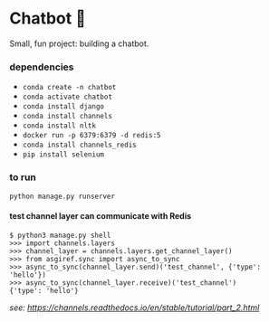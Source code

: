 # Chatbot 🤖

Small, fun project: building a chatbot.

### dependencies

- `conda create -n chatbot`
- `conda activate chatbot`
- `conda install django`
- `conda install channels`
- `conda install nltk`
- `docker run -p 6379:6379 -d redis:5`
- `conda install channels_redis`
- `pip install selenium`

### to run

`python manage.py runserver`

#### test channel layer can communicate with Redis

```
$ python3 manage.py shell
>>> import channels.layers
>>> channel_layer = channels.layers.get_channel_layer()
>>> from asgiref.sync import async_to_sync
>>> async_to_sync(channel_layer.send)('test_channel', {'type': 'hello'})
>>> async_to_sync(channel_layer.receive)('test_channel')
{'type': 'hello'}
```

_see: https://channels.readthedocs.io/en/stable/tutorial/part_2.html_